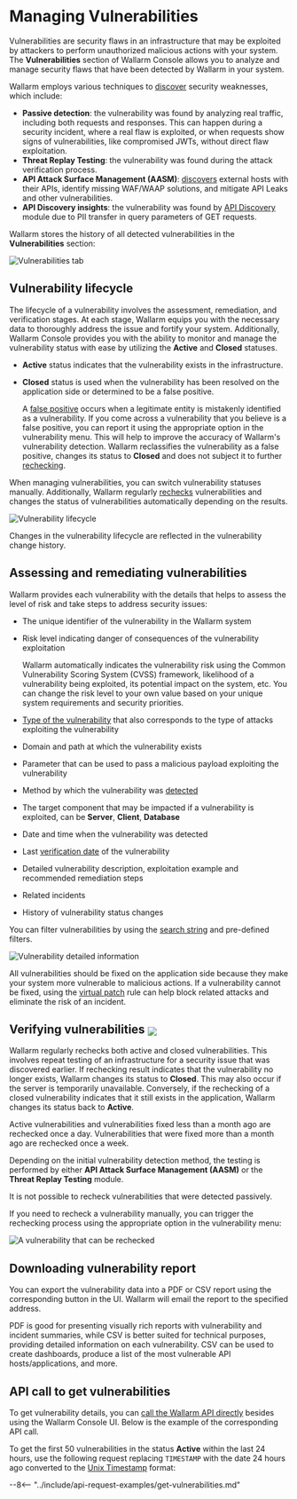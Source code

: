 # Managing Vulnerabilities

Vulnerabilities are security flaws in an infrastructure that may be exploited by attackers to perform unauthorized malicious actions with your system. The **Vulnerabilities** section of Wallarm Console allows you to analyze and manage security flaws that have been detected by Wallarm in your system.

Wallarm employs various techniques to [discover](../about-wallarm/detecting-vulnerabilities.md) security weaknesses, which include:

* **Passive detection**: the vulnerability was found by analyzing real traffic, including both requests and responses. This can happen during a security incident, where a real flaw is exploited, or when requests show signs of vulnerabilities, like compromised JWTs, without direct flaw exploitation.
* **Threat Replay Testing**: the vulnerability was found during the attack verification process.
* **API Attack Surface Management (AASM)**: [discovers](../api-attack-surface/overview.md) external hosts with their APIs, identify missing WAF/WAAP solutions, and mitigate API Leaks and other vulnerabilities.
* **API Discovery insights**: the vulnerability was found by [API Discovery](../api-discovery/overview.md) module due to PII transfer in query parameters of GET requests.

Wallarm stores the history of all detected vulnerabilities in the **Vulnerabilities** section:

![Vulnerabilities tab](../images/user-guides/vulnerabilities/check-vuln.png)

## Vulnerability lifecycle

The lifecycle of a vulnerability involves the assessment, remediation, and verification stages. At each stage, Wallarm equips you with the necessary data to thoroughly address the issue and fortify your system. Additionally, Wallarm Console provides you with the ability to monitor and manage the vulnerability status with ease by utilizing the **Active** and **Closed** statuses.

* **Active** status indicates that the vulnerability exists in the infrastructure.
* **Closed** status is used when the vulnerability has been resolved on the application side or determined to be a false positive.

    A [false positive](../about-wallarm/detecting-vulnerabilities.md#false-positives) occurs when a legitimate entity is mistakenly identified as a vulnerability. If you come across a vulnerability that you believe is a false positive, you can report it using the appropriate option in the vulnerability menu. This will help to improve the accuracy of Wallarm's vulnerability detection. Wallarm reclassifies the vulnerability as a false positive, changes its status to **Closed** and does not subject it to further [rechecking](#verifying-vulnerabilities).

When managing vulnerabilities, you can switch vulnerability statuses manually. Additionally, Wallarm regularly [rechecks](#verifying-vulnerabilities) vulnerabilities and changes the status of vulnerabilities automatically depending on the results.

![Vulnerability lifecycle](../images/user-guides/vulnerabilities/vulnerability-lifecycle.png)

Changes in the vulnerability lifecycle are reflected in the vulnerability change history.

## Assessing and remediating vulnerabilities

Wallarm provides each vulnerability with the details that helps to assess the level of risk and take steps to address security issues:

* The unique identifier of the vulnerability in the Wallarm system
* Risk level indicating danger of consequences of the vulnerability exploitation

    Wallarm automatically indicates the vulnerability risk using the Common Vulnerability Scoring System (CVSS) framework, likelihood of a vulnerability being exploited, its potential impact on the system, etc. You can change the risk level to your own value based on your unique system requirements and security priorities.
* [Type of the vulnerability](../attacks-vulns-list.md) that also corresponds to the type of attacks exploiting the vulnerability
* Domain and path at which the vulnerability exists
* Parameter that can be used to pass a malicious payload exploiting the vulnerability
* Method by which the vulnerability was [detected](../about-wallarm/detecting-vulnerabilities.md#vulnerability-detection-methods)
* The target component that may be impacted if a vulnerability is exploited, can be **Server**, **Client**, **Database**
* Date and time when the vulnerability was detected
* Last [verification date](#verifying-vulnerabilities) of the vulnerability
* Detailed vulnerability description, exploitation example and recommended remediation steps
* Related incidents
* History of vulnerability status changes

You can filter vulnerabilities by using the [search string](search-and-filters/use-search.md) and pre-defined filters.

![Vulnerability detailed information](../images/user-guides/vulnerabilities/vuln-info.png)

All vulnerabilities should be fixed on the application side because they make your system more vulnerable to malicious actions. If a vulnerability cannot be fixed, using the [virtual patch](rules/vpatch-rule.md) rule can help block related attacks and eliminate the risk of an incident.

## Verifying vulnerabilities <a href="../../about-wallarm/subscription-plans/#waap-and-advanced-api-security"><img src="../../images/api-security-tag.svg" style="border: none;margin-bottom: -4px;"></a>

Wallarm regularly rechecks both active and closed vulnerabilities. This involves repeat testing of an infrastructure for a security issue that was discovered earlier. If rechecking result indicates that the vulnerability no longer exists, Wallarm changes its status to **Closed**. This may also occur if the server is temporarily unavailable. Conversely, if the rechecking of a closed vulnerability indicates that it still exists in the application, Wallarm changes its status back to **Active**.

Active vulnerabilities and vulnerabilities fixed less than a month ago are rechecked once a day. Vulnerabilities that were fixed more than a month ago are rechecked once a week.

Depending on the initial vulnerability detection method, the testing is performed by either **API Attack Surface Management (AASM)** or the **Threat Replay Testing** module.

It is not possible to recheck vulnerabilities that were detected passively.

If you need to recheck a vulnerability manually, you can trigger the rechecking process using the appropriate option in the vulnerability menu:

![A vulnerability that can be rechecked](../images/user-guides/vulnerabilities/recheck-vuln.png)

## Downloading vulnerability report

You can export the vulnerability data into a PDF or CSV report using the corresponding button in the UI. Wallarm will email the report to the specified address.

PDF is good for presenting visually rich reports with vulnerability and incident summaries, while CSV is better suited for technical purposes, providing detailed information on each vulnerability. CSV can be used to create dashboards, produce a list of the most vulnerable API hosts/applications, and more.

## API call to get vulnerabilities

To get vulnerability details, you can [call the Wallarm API directly](../api/overview.md) besides using the Wallarm Console UI. Below is the example of the corresponding API call.

To get the first 50 vulnerabilities in the status **Active** within the last 24 hours, use the following request replacing `TIMESTAMP` with the date 24 hours ago converted to the [Unix Timestamp](https://www.unixtimestamp.com/) format:

--8<-- "../include/api-request-examples/get-vulnerabilities.md"